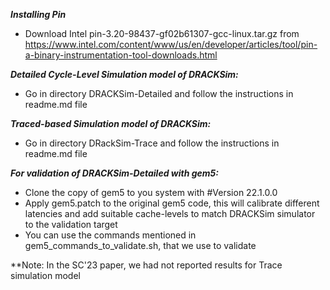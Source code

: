***Installing Pin***
* Download Intel pin-3.20-98437-gf02b61307-gcc-linux.tar.gz from https://www.intel.com/content/www/us/en/developer/articles/tool/pin-a-binary-instrumentation-tool-downloads.html

***Detailed Cycle-Level Simulation model of DRACKSim:***
* Go in directory DRACKSim-Detailed and follow the instructions in readme.md file
	
***Traced-based Simulation model of DRACKSim:***
* Go in directory DRackSim-Trace and follow the instructions in readme.md file


***For validation of DRACKSim-Detailed with gem5:***
* Clone the copy of gem5 to you system with #Version 22.1.0.0 
* Apply gem5.patch to the original gem5 code, this will calibrate different latencies and add suitable cache-levels to match DRACKSim simulator to the validation target
* You can use the commands mentioned in gem5_commands_to_validate.sh, that we use to validate


**Note: In the SC'23 paper, we had not reported results for Trace simulation model
